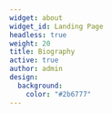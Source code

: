 ```yaml
---
widget: about
widget_id: Landing Page
headless: true
weight: 20
title: Biography
active: true
author: admin
design:
  background:
    color: "#2b6777"
---
```

